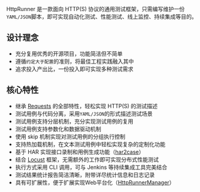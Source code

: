 
HttpRunner 是一款面向 HTTP(S) 协议的通用测试框架，只需编写维护一份`YAML/JSON`脚本，即可实现自动化测试、性能测试、线上监控、持续集成等目的。

## 设计理念

- 充分复用优秀的开源项目，功能简洁但不简单
- 遵循`约定大于配置`的准则，将最佳工程实践融入其中
- 追求投入产出比，一份投入即可实现多种测试需求

## 核心特性

- 继承 [Requests][Requests] 的全部特性，轻松实现 HTTP(S) 的测试描述
- 测试用例与代码分离，采用`YAML/JSON`的形式描述测试场景
- 测试用例支持分层机制，充分实现测试用例的复用
- 测试用例支持参数化和数据驱动机制
- 使用 skip 机制实现对测试用例的分组执行控制
- 支持热加载机制，在文本测试用例中轻松实现复杂的定制化功能
- 基于 HAR 实现接口录制和用例生成功能（[har2case]）
- 结合 [Locust][Locust] 框架，无需额外的工作即可实现分布式性能测试
- 执行方式采用 CLI 调用，可与 Jenkins 等持续集成工具完美结合
- 测试结果统计报告简洁清晰，附带详尽统计信息和日志记录
- 具有可扩展性，便于扩展实现Web平台化（[HttpRunnerManager][HttpRunnerManager]）


[Requests]: http://docs.python-requests.org/en/master/
[Locust]: http://locust.io/
[har2case]: https://github.com/HttpRunner/har2case
[HttpRunnerManager]: https://github.com/HttpRunner/HttpRunnerManager